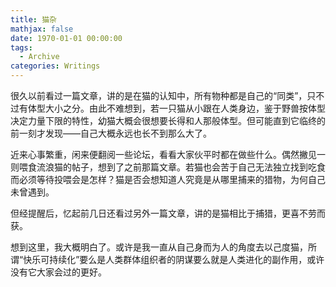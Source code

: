 ```yaml
---
title: 猫杂
mathjax: false
date: 1970-01-01 00:00:00
tags: 
  - Archive
categories: Writings
---
```


很久以前看过一篇文章，讲的是在猫的认知中，所有物种都是自己的“同类”，只不过有体型大小之分。由此不难想到，若一只猫从小跟在人类身边，鉴于野兽按体型决定力量下限的特性，幼猫大概会很想要长得和人那般体型。但可能直到它临终的前一刻才发现——自己大概永远也长不到那么大了。

近来心事繁重，闲来便翻阅一些论坛，看看大家伙平时都在做些什么。偶然撇见一则喂食流浪猫的帖子，想到了之前那篇文章。若猫也会苦于自己无法独立找到吃食而必须等待投喂会是怎样？猫是否会想知道人究竟是从哪里捕来的猎物，为何自己未曾遇到。

但经提醒后，忆起前几日还看过另外一篇文章，讲的是猫相比于捕猎，更喜不劳而获。

想到这里，我大概明白了。或许是我一直从自己身而为人的角度去以己度猫，所谓“快乐可持续化”要么是人类群体组织者的阴谋要么就是人类进化的副作用，或许没有它大家会过的更好。